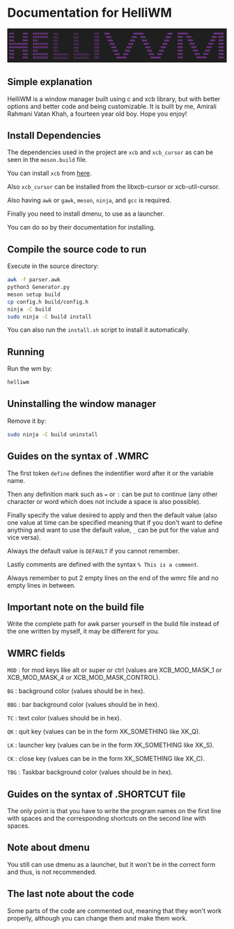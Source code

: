 # Documentation for HelliWM

![](HelliWM.png)

## Simple explanation
HelliWM is a window manager built using c and xcb library, but with better options and better code and being customizable. It is built by me, Amirali Rahmani Vatan Khah, a fourteen year old boy. Hope you enjoy!

## Install Dependencies
The dependencies used in the project are `xcb` and `xcb_cursor` as can be seen in the `meson.build` file.

You can install `xcb` from [here](https://xcb.freedesktop.org/dist/).

Also `xcb_cursor` can be installed from the libxcb-cursor or xcb-util-cursor.

Also having `awk` or `gawk`, `meson`, `ninja`, and `gcc` is required.

Finally you need to install dmenu, to use as a launcher. 

You can do so by their documentation for installing.

## Compile the source code to run
Execute in the source directory:
```bash
awk -f parser.awk
python3 Generator.py
meson setup build
cp config.h build/config.h
ninja -C build
sudo ninja -C build install
```
You can also run the `install.sh` script to install it automatically.

## Running
Run the wm by:
```sh
helliwm
```
## Uninstalling the window manager
Remove it by:
```sh
sudo ninja -C build uninstall
```

## Guides on the syntax of .WMRC
The first token `define` defines the indentifier word after it or the variable name.

Then any definition mark such as `=` or `:` can be put to continue (any other character or word which does not include a space is also possible).

Finally specify the value desired to apply and then the default value (also one value at time can be specified meaning that if you don't want to define anything and want to use the default value, `_` can be put for the value and vice versa).

Always the default value is `DEFAULT` if you cannot remember.

Lastly comments are defined with the syntax `% This is a comment`.

Always remember to put 2 empty lines on the end of the wmrc file and no empty lines in between.

## Important note on the build file
Write the complete path for awk parser yourself in the build file instead of the one written by myself, it may be different for you.

## WMRC fields
`MOD` : for mod keys like alt or super or ctrl (values are XCB_MOD_MASK_1 or XCB_MOD_MASK_4 or XCB_MOD_MASK_CONTROL).

`BG` : background color (values should be in hex).

`BBG` : bar background color (values should be in hex).

`TC` : text color (values should be in hex).

`QK` : quit key (values can be in the form XK_SOMETHING like XK_Q).

`LK` : launcher key (values can be in the form XK_SOMETHING like XK_S).

`CK` : close key (values can be in the form XK_SOMETHING like XK_C).

`TBG` : Taskbar background color (values should be in hex).

## Guides on the syntax of .SHORTCUT file
The only point is that you have to write the program names on the first line with spaces and the corresponding shortcuts on the second line with spaces.


## Note about dmenu
You still can use dmenu as a launcher, but it won't be in the correct form and thus, is not recommended.

## The last note about the code
Some parts of the code are commented out, meaning that they won't work properly, although you can change them and make them work.
